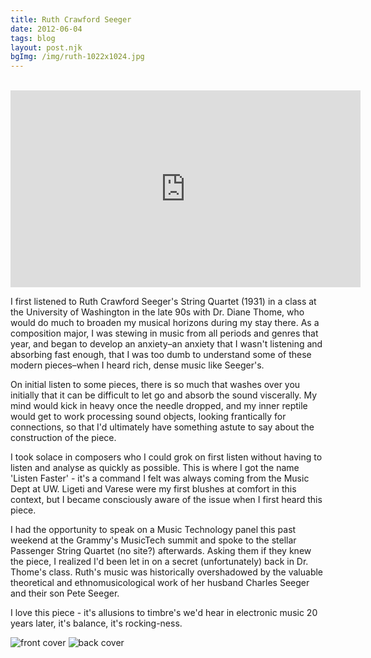 ```yaml
---
title: Ruth Crawford Seeger
date: 2012-06-04
tags: blog
layout: post.njk
bgImg: /img/ruth-1022x1024.jpg
---
```

<br />
<iframe width="560" height="315" src="https://www.youtube.com/embed/agu5Xo7alIQ" title="YouTube video player" frameborder="0" allow="accelerometer; autoplay; clipboard-write; encrypted-media; gyroscope; picture-in-picture" allowfullscreen></iframe>


I first listened to Ruth Crawford Seeger's String Quartet (1931) in a class at the University of Washington in the late 90s with Dr. Diane Thome, who would do much to broaden my musical horizons during my stay there. As a composition major, I was stewing in music from all periods and genres that year, and began to develop an anxiety–an anxiety that I wasn't listening and absorbing fast enough, that I was too dumb to understand some of these modern pieces–when I heard rich, dense music like Seeger's.

On initial listen to some pieces, there is so much that washes over you initially that it can be difficult to let go and absorb the sound viscerally. My mind would kick in heavy once the needle dropped, and my inner reptile would get to work processing sound objects, looking frantically for connections, so that I'd ultimately have something astute to say about the construction of the piece.

I took solace in composers who I could grok on first listen without having to listen and analyse as quickly as possible. This is where I got the name 'Listen Faster' - it's a command I felt was always coming from the Music Dept at UW. Ligeti and Varese were my first blushes at comfort in this context, but I became consciously aware of the issue when I first heard this piece.

I had the opportunity to speak on a Music Technology panel this past weekend at the Grammy's MusicTech summit and spoke to the stellar Passenger String Quartet (no site?) afterwards. Asking them if they knew the piece, I realized I'd been let in on a secret (unfortunately) back in Dr. Thome's class. Ruth's music was historically overshadowed by the valuable theoretical and ethnomusicological work of her husband Charles Seeger and their son Pete Seeger.

I love this piece - it's allusions to timbre's we'd hear in electronic music 20 years later, it's balance, it's rocking-ness.


![front cover](/main/img/ruth-1022x1024.jpg)
![back cover](/main/img/ruth2-1013x1024.jpg)
